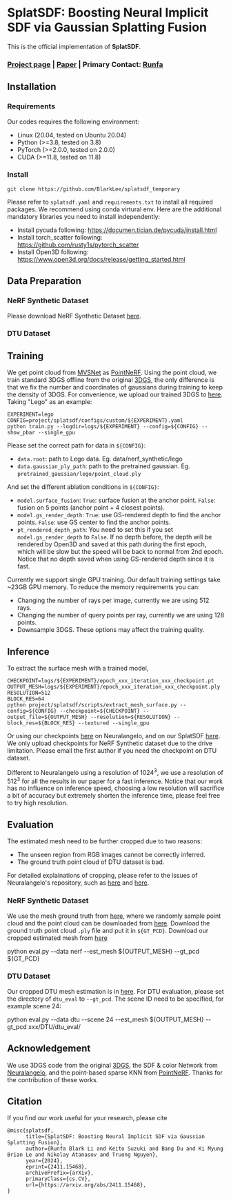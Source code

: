 # SplatSDF: Boosting Neural Implicit SDF via Gaussian Splatting Fusion
This is the official implementation of **SplatSDF**.
### [Project page](https://blarklee.github.io/splatsdf/) | [Paper](https://arxiv.org/abs/2411.15468/) | Primary Contact: [Runfa](https://blarklee.github.io/)

## Installation
### Requirements
Our codes requires the following environment:

- Linux (20.04, tested on Ubuntu 20.04)
- Python (>=3.8, tested on 3.8)
- PyTorch (>=2.0.0, tested on 2.0.0)
- CUDA (>=11.8, tested on 11.8)

### Install

```
git clone https://github.com/BlarkLee/splatsdf_temporary
```

Please refer to `splatsdf.yaml` and `requirements.txt` to install all required packages. We recommend using conda virtural env. Here are the additional mandatory libraries you need to install independently:
- Install pycuda following: https://documen.tician.de/pycuda/install.html
- Install torch_scatter following: https://github.com/rusty1s/pytorch_scatter
- Install Open3D following: https://www.open3d.org/docs/release/getting_started.html

## Data Preparation
### NeRF Synthetic Dataset
Please download NeRF Synthetic Dataset [here](https://www.kaggle.com/datasets/nguyenhung1903/nerf-synthetic-dataset/data).

### DTU Dataset


## Training
We get point cloud from [MVSNet](https://github.com/YoYo000/MVSNet) as [PointNeRF](). Using the point cloud, we train standard 3DGS offline from the original [3DGS](https://github.com/graphdeco-inria/gaussian-splatting), the only difference is that we fix the number and coordinates of gaussians during training to keep the density of 3DGS. For convenience, we upload our trained 3DGS to [here](https://drive.google.com/drive/folders/1jCh1XGQCwdM6ogVjagz44gXwf9SWOn6d?usp=drive_link). Taking "Lego" as an example:

```
EXPERIMENT=lego
CONFIG=project/splatsdf/configs/custom/${EXPERIMENT}.yaml
python train.py --logdir=logs/${EXPERIMENT} --config=${CONFIG} --show_pbar --single_gpu 
```
Please set the correct path for data in `${CONFIG}`:
- `data.root`: path to Lego data. Eg. data/nerf_synthetic/lego
- `data.gaussian_ply_path`: path to the pretrained gaussian. Eg. `pretrained_gaussian/lego/point_cloud.ply`

And set the different ablation conditions in `${CONFIG}`:
- `model.surface_fusion`: `True`: surface fusion at the anchor point. `False`: fusion on 5 points (anchor point + 4 closest points).
- `model.gs_render_depth`: `True`: use GS-rendered depth to find the anchor points. `False`: use GS center to find the anchor points.
- `pt_rendered_depth_path`: You need to set this if you set `model.gs_render_depth` to `False`. If no depth before, the depth will be rendered by Open3D and saved at this path during the first epoch, which will be slow but the speed will be back to normal from 2nd epoch. Notice that no depth saved when using GS-rendered depth since it is fast.

Currently we support single GPU training. Our default training settings take ~23GB GPU memory. To reduce the memory requirements you can:
- Changing the number of rays per image, currently we are using 512 rays.
- Changing the number of query points per ray, currently we are using 128 points.
- Downsample 3DGS.
These options may affect the training quality.

## Inference
To extract the surface mesh with a trained model,

```
CHECKPOINT=logs/${EXPERIMENT}/epoch_xxx_iteration_xxx_checkpoint.pt
OUTPUT_MESH=logs/${EXPERIMENT}/epoch_xxx_iteration_xxx_checkpoint.ply
RESOLUTION=512
BLOCK_RES=64
python project/splatsdf/scripts/extract_mesh_surface.py --config=${CONFIG} --checkpoint=${CHECKPOINT} --output_file=${OUTPUT_MESH} --resolution=${RESOLUTION} --block_res=${BLOCK_RES} --textured --single_gpu
```

Or using our checkpoints [here](https://drive.google.com/drive/folders/1mG1B1LrfcEr5y25gsOxzH_GfjdTbDWL7?usp=drive_link) on Neuralangelo, and on our SplatSDF [here](https://drive.google.com/drive/folders/15kYpPdhQ6C9JBx-iKeorRNI6tMfQfl6Z?usp=drive_link). We only upload checkpoints for NeRF Synthetic dataset due to the drive limitation. Please email the first author if you need the checkpoint on DTU dataset.

Different to Neuralangelo using a resolution of 1024<sup>3</sup>, we use a resolution of 512<sup>3</sup> for all the results in our paper for a fast inference. Notice that our work has no influence on inference speed, choosing a low resolution will sacrifice a bit of accuracy but extremely shorten the inference time, please feel free to try high resolution.


## Evaluation
The estimated mesh need to be further cropped due to two reasons:
- The unseen region from RGB images cannot be correctly inferred.
- The ground truth point cloud of DTU dataset is bad.

For detailed explainations of cropping, please refer to the issues of Neuralangelo's repository, such as [here](https://github.com/NVlabs/neuralangelo/issues/93) and [here](https://github.com/NVlabs/neuralangelo/issues/74). 
### NeRF Synthetic Dataset
We use the mesh ground truth from [here](https://drive.google.com/drive/folders/1y7RAqQTWmW3x6xvroFiTGz4oH13jQhRF?usp=drive_link), where we randomly sample point cloud and the point cloud can be downloaded from [here](https://drive.google.com/drive/folders/1hToYPAsLYiM0plqpvx8VMLKSklj6YDjg?usp=drive_link). Download the ground truth point cloud `.ply` file and put it in `${GT_PCD}`. Download our cropped estimated mesh from [here]() 

python eval.py --data nerf --est_mesh ${OUTPUT_MESH} --gt_pcd ${GT_PCD}

### DTU Dataset
Our cropped DTU mesh estimation is in [here](https://drive.google.com/drive/folders/1CYs4GDqQlaUxprToefbqu3JeFViTrP7H?usp=drive_link). For DTU evaluation, please set the directory of `dtu_eval` to `--gt_pcd`. The scene ID need to be specified, for example scene 24:

python eval.py --data dtu --scene 24 --est_mesh ${OUTPUT_MESH} --gt_pcd xxx/DTU/dtu_eval/


## Acknowledgement
We use 3DGS code from the original [3DGS](https://github.com/graphdeco-inria/gaussian-splatting), the SDF & color Network from [Neuralangelo](https://github.com/NVlabs/neuralangelo), and the point-based sparse KNN from [PointNeRF](https://github.com/Xharlie/pointnerf). Thanks for the contribution of these works. 

## Citation
If you find our work useful for your research, please cite
```
@misc{splatsdf,
      title={SplatSDF: Boosting Neural Implicit SDF via Gaussian Splatting Fusion}, 
      author={Runfa Blark Li and Keito Suzuki and Bang Du and Ki Myung Brian Le and Nikolay Atanasov and Truong Nguyen},
      year={2024},
      eprint={2411.15468},
      archivePrefix={arXiv},
      primaryClass={cs.CV},
      url={https://arxiv.org/abs/2411.15468}, 
}
```
